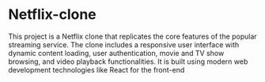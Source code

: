 # Netflix-clone
This project is a Netflix clone that replicates the core features of the popular streaming service. The clone includes a responsive user interface with dynamic content loading, user authentication, movie and TV show browsing, and video playback functionalities. It is built using modern web development technologies like React for the front-end
